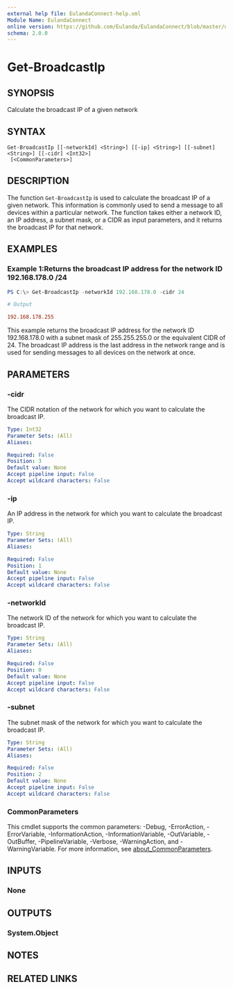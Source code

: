 ```yaml
---
external help file: EulandaConnect-help.xml
Module Name: EulandaConnect
online version: https://github.com/Eulanda/EulandaConnect/blob/master/docs/Get-BroadcastIp.md
schema: 2.0.0
---
```


# Get-BroadcastIp

## SYNOPSIS
Calculate the broadcast IP of a given network

## SYNTAX

```
Get-BroadcastIp [[-networkId] <String>] [[-ip] <String>] [[-subnet] <String>] [[-cidr] <Int32>]
 [<CommonParameters>]
```

## DESCRIPTION
The function `Get-BroadcastIp` is used to calculate the broadcast IP of a given network. This information is commonly used to send a message to all devices within a particular network. The function takes either a network ID, an IP address, a subnet mask, or a CIDR as input parameters, and it returns the broadcast IP for that network.

## EXAMPLES

### Example 1:Returns the broadcast IP address for the network ID 192.168.178.0 /24
```powershell
PS C:\> Get-BroadcastIp -networkId 192.168.178.0 -cidr 24
```

```ini
# Output

192.168.178.255
```

This example returns the broadcast IP address for the network ID 192.168.178.0 with a subnet mask of 255.255.255.0 or the equivalent CIDR of 24. The broadcast IP address is the last address in the network range and is used for sending messages to all devices on the network at once.

## PARAMETERS

### -cidr
The CIDR notation of the network for which you want to calculate the broadcast IP.

```yaml
Type: Int32
Parameter Sets: (All)
Aliases:

Required: False
Position: 3
Default value: None
Accept pipeline input: False
Accept wildcard characters: False
```

### -ip
An IP address in the network for which you want to calculate the broadcast IP.

```yaml
Type: String
Parameter Sets: (All)
Aliases:

Required: False
Position: 1
Default value: None
Accept pipeline input: False
Accept wildcard characters: False
```

### -networkId
The network ID of the network for which you want to calculate the broadcast IP.

```yaml
Type: String
Parameter Sets: (All)
Aliases:

Required: False
Position: 0
Default value: None
Accept pipeline input: False
Accept wildcard characters: False
```

### -subnet
The subnet mask of the network for which you want to calculate the broadcast IP.

```yaml
Type: String
Parameter Sets: (All)
Aliases:

Required: False
Position: 2
Default value: None
Accept pipeline input: False
Accept wildcard characters: False
```

### CommonParameters
This cmdlet supports the common parameters: -Debug, -ErrorAction, -ErrorVariable, -InformationAction, -InformationVariable, -OutVariable, -OutBuffer, -PipelineVariable, -Verbose, -WarningAction, and -WarningVariable. For more information, see [about_CommonParameters](http://go.microsoft.com/fwlink/?LinkID=113216).

## INPUTS

### None

## OUTPUTS

### System.Object
## NOTES

## RELATED LINKS
